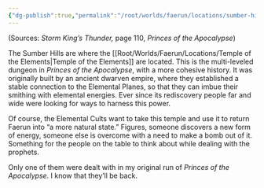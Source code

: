 ```yaml
---
{"dg-publish":true,"permalink":"/root/worlds/faerun/locations/sumber-hills/"}
---
```



(Sources: *Storm King’s Thunder,* page 110, *Princes of the Apocalypse*)

The Sumber Hills are where the [[Root/Worlds/Faerun/Locations/Temple of the Elements\|Temple of the Elements]] are located. This is the multi-leveled dungeon in *Princes of the Apocalypse*, with a more cohesive history. It was originally built by an ancient dwarven empire, where they established a stable connection to the Elemental Planes, so that they can imbue their smithing with elemental energies. Ever since its rediscovery people far and wide were looking for ways to harness this power.

Of course, the Elemental Cults want to take this temple and use it to return Faerun into “a more natural state.” Figures, someone discovers a new form of energy, someone else is overcome with a need to make a bomb out of it. Something for the people on the table to think about while dealing with the prophets.

Only one of them were dealt with in my original run of *Princes of the Apocalypse*. I know that they’ll be back.
